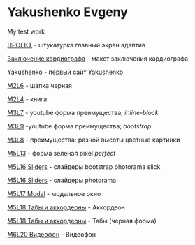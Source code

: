 # Yakushenko Evgeny
My test work

[ПРОЕКТ](https://YakushenkoES.github.io/project/Index.html "Проект") - штукатурка главный экран адаптив

[Заключение кардиографа](https://YakushenkoES.github.io/CardioagraphReport/Index.html "Заключение кардиографа") - макет заключения кардиографа

[Yakushenko](https://YakushenkoES.github.io/Yakushenko/Index.html "Якушенко сайт") - первый сайт Yakushenko


[M2L6](https://YakushenkoES.github.io/M2L6/Index.html "шапка черная") - шапка черная

[M2L4](https://YakushenkoES.github.io/M2L4/Index.html "книга") - книга

[M3L7](https://YakushenkoES.github.io/M3L7/Index.html "верстка через inline-block") - youtube форма преимущества; *inline-block*

[M3L9](https://YakushenkoES.github.io/M3L9/Index.html "Мой первый урок") -youtube форма преимущества; *bootstrap*

[M3L8](https://YakushenkoES.github.io/M3L8/Index.html "верстка через bootstrap") - преимущества; разной высоты цветные картинки

[M5L13](https://YakushenkoES.github.io/M5L13/Index.html "Pixel perfect") - форма зеленая pixel *perfect*


[M5L16 Sliders](https://YakushenkoES.github.io/M5L16/Index.html "слайдеры") - слайдеры bootstrap photorama slick

[M5L16 Sliders](https://YakushenkoES.github.io/M5L16/Index2.html "слайдеры") - слайдеры photorama

[M5L17 Modal](https://YakushenkoES.github.io/M5L17/Index.html "модальное окно") - модальное окно

[M5L18 Табы и аккордеоны](https://YakushenkoES.github.io/M5L18/Index.html "Аккордеон") - Аккордеон

[M5L18 Табы и аккордеоны](https://YakushenkoES.github.io/M5L18/Index2.html "Табы") - Табы (черная форма)

[M6L20 Видеофон](https://YakushenkoES.github.io/M6L20/Index.html "Видеофон") - Видеофон
